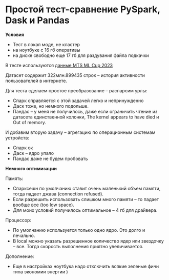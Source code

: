 # Простой тест-сравнение PySpark, Dask и Pandas

**Условия**
- Тест в локал моде, не кластер
- на ноутбуке с 16 гб оперативы
- на диске свободно еще 17 гб для раздувания файла подкачки

В тесте используются [данные MTS ML Cup 2023](https://storage.yandexcloud.net/ds-ods/files/materials/124f46f0/competition_data_final_pqt.zip)

Датасет содержит 322млн.899435 строк – история активности пользователей в интернете.

Для теста сделаем простое преобразование – распарсим урлы:
- Спарк справляется с этой задачей легко и непринужденно
- Даск тоже, но немного подольше.
- Пандас – у меня не получилось, даже если ограничить чтение из датасета единственной колонки, The kernel appears to have died и Out of memory.

И добавим вторую задачу – агрегацию по операционным системам устройств:
- Спарк ок
- Даск – ядро упало
- Пандас даже не будем пробовать

**Немного оптимизации**

Память:
- Cпарксешн по умолчанию ставит очень маленький объем памяти, тогда падает джава (connection refused).
- Если разрешить использовать слишком много памяти – то падает вообще все (too low space).
- Для моих условий получилось оптимальное – 4 гб для драйвера.

Процессор:
- По умолчанию используется только одно ядро. Это долго и печально.
- В local можно указать разрешенное количество ядер или звездочку – все. Тогда скорость выполнения приятно увеличивается.

Дополнение:
- Еще в настройках ноутбука надо отключить всякие зеленые фичи типа экономии энергии )
